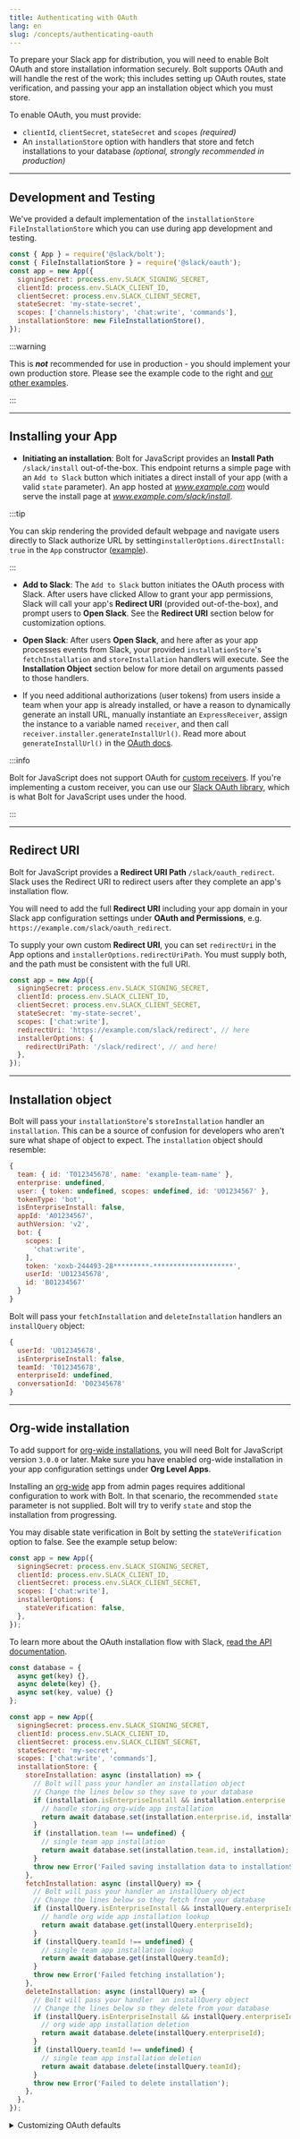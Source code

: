```yaml
---
title: Authenticating with OAuth
lang: en
slug: /concepts/authenticating-oauth
---
```


To prepare your Slack app for distribution, you will need to enable Bolt OAuth and store installation information securely. Bolt supports OAuth and will handle the rest of the work; this includes setting up OAuth routes, state verification, and passing your app an installation object which you must store. 

To enable OAuth, you must provide:
* `clientId`, `clientSecret`, `stateSecret` and `scopes` _(required)_
* An `installationStore` option with handlers that store and fetch installations to your database *(optional, strongly recommended in production)*

---

## Development and Testing

We've provided a default implementation of the `installationStore`  `FileInstallationStore` which you can use during app development and testing.

```javascript
const { App } = require('@slack/bolt');
const { FileInstallationStore } = require('@slack/oauth');
const app = new App({
  signingSecret: process.env.SLACK_SIGNING_SECRET,
  clientId: process.env.SLACK_CLIENT_ID,
  clientSecret: process.env.SLACK_CLIENT_SECRET,
  stateSecret: 'my-state-secret',
  scopes: ['channels:history', 'chat:write', 'commands'],
  installationStore: new FileInstallationStore(),
});
```
:::warning 

This is **_not_** recommended for use in production - you should implement your own production store. Please see the example code to the right and [our other examples](https://github.com/slackapi/bolt-js/tree/main/examples/oauth).

:::

---

## Installing your App

* **Initiating an installation**: Bolt for JavaScript provides an **Install Path** `/slack/install` out-of-the-box. This endpoint returns a simple page with an `Add to Slack` button which initiates a direct install of your app (with a valid `state` parameter). An app hosted at _www.example.com_ would serve the install page at _www.example.com/slack/install_. 

:::tip

You can skip rendering the provided default webpage and navigate users directly to Slack authorize URL by setting`installerOptions.directInstall: true` in the `App` constructor ([example](https://github.com/slackapi/bolt-js/blob/5b4d9ceb65e6bf5cf29dfa58268ea248e5466bfb/examples/oauth/app.js#L58-L64)).

:::

* **Add to Slack**: The `Add to Slack` button initiates the OAuth process with Slack. After users have clicked Allow to grant your app permissions, Slack will call your app's **Redirect URI** (provided out-of-the-box), and prompt users to **Open Slack**. See the **Redirect URI** section below for customization options.

* **Open Slack**: After users **Open Slack**, and here after as your app processes events from Slack, your provided `installationStore`'s `fetchInstallation` and `storeInstallation` handlers will execute. See the **Installation Object** section below for more detail on arguments passed to those handlers.  

* If you need additional authorizations (user tokens) from users inside a team when your app is already installed, or have a reason to dynamically generate an install URL, manually instantiate an `ExpressReceiver`, assign the instance to a variable named `receiver`, and then call `receiver.installer.generateInstallUrl()`. Read more about `generateInstallUrl()` in the [OAuth docs](https://slack.dev/node-slack-sdk/oauth#generating-an-installation-url).

:::info 

Bolt for JavaScript does not support OAuth for [custom receivers](/concepts/receiver). If you're implementing a custom receiver, you can use our [Slack OAuth library](https://slack.dev/node-slack-sdk/oauth#slack-oauth), which is what Bolt for JavaScript uses under the hood.

:::

---
## Redirect URI
Bolt for JavaScript provides a **Redirect URI Path** `/slack/oauth_redirect`. Slack uses the Redirect URI to redirect users after they complete an app's installation flow. 

You will need to add the full **Redirect URI** including your app domain in your Slack app configuration settings under **OAuth and Permissions**, e.g. `https://example.com/slack/oauth_redirect`. 

To supply your own custom **Redirect URI**, you can set `redirectUri` in the App options and `installerOptions.redirectUriPath`. You must supply both, and the path must be consistent with the full URI.

```javascript
const app = new App({
  signingSecret: process.env.SLACK_SIGNING_SECRET,
  clientId: process.env.SLACK_CLIENT_ID,
  clientSecret: process.env.SLACK_CLIENT_SECRET,
  stateSecret: 'my-state-secret',
  scopes: ['chat:write'],
  redirectUri: 'https://example.com/slack/redirect', // here
  installerOptions: {
    redirectUriPath: '/slack/redirect', // and here!
  },
});
```

---

## Installation object
Bolt will pass your `installationStore`'s `storeInstallation` handler an `installation`. This can be a source of confusion for developers who aren't sure what shape of object to expect. The `installation` object should resemble:

```javascript
{
  team: { id: 'T012345678', name: 'example-team-name' },
  enterprise: undefined,
  user: { token: undefined, scopes: undefined, id: 'U01234567' },
  tokenType: 'bot',
  isEnterpriseInstall: false,
  appId: 'A01234567',
  authVersion: 'v2',
  bot: {
    scopes: [
      'chat:write',
    ],
    token: 'xoxb-244493-28*********-********************',
    userId: 'U012345678',
    id: 'B01234567'
  }
}
```
Bolt will pass your `fetchInstallation` and `deleteInstallation` handlers an `installQuery` object:

```javascript
{
  userId: 'U012345678',
  isEnterpriseInstall: false,
  teamId: 'T012345678',
  enterpriseId: undefined,
  conversationId: 'D02345678'
}
```

---
## Org-wide installation
To add support for [org-wide installations](https://api.slack.com/enterprise/apps), you will need Bolt for JavaScript version `3.0.0` or later. Make sure you have enabled org-wide installation in your app configuration settings under **Org Level Apps**.

Installing an [org-wide](https://api.slack.com/enterprise/apps) app from admin pages requires additional configuration to work with Bolt. In that scenario, the recommended `state` parameter is not supplied. Bolt will try to verify `state` and stop the installation from progressing. 

You may disable state verification in Bolt by setting the `stateVerification` option to false. See the example setup below:

```javascript
const app = new App({
  signingSecret: process.env.SLACK_SIGNING_SECRET,
  clientId: process.env.SLACK_CLIENT_ID,
  clientSecret: process.env.SLACK_CLIENT_SECRET,
  scopes: ['chat:write'],
  installerOptions: {
    stateVerification: false,
  },
});
```

To learn more about the OAuth installation flow with Slack, [read the API documentation](https://api.slack.com/authentication/oauth-v2).

```javascript
const database = {
  async get(key) {},
  async delete(key) {},
  async set(key, value) {}
};

const app = new App({
  signingSecret: process.env.SLACK_SIGNING_SECRET,
  clientId: process.env.SLACK_CLIENT_ID,
  clientSecret: process.env.SLACK_CLIENT_SECRET,
  stateSecret: 'my-secret',
  scopes: ['chat:write', 'commands'],
  installationStore: {
    storeInstallation: async (installation) => {
      // Bolt will pass your handler an installation object
      // Change the lines below so they save to your database
      if (installation.isEnterpriseInstall && installation.enterprise !== undefined) {
        // handle storing org-wide app installation
        return await database.set(installation.enterprise.id, installation);
      }
      if (installation.team !== undefined) {
        // single team app installation
        return await database.set(installation.team.id, installation);
      }
      throw new Error('Failed saving installation data to installationStore');
    },
    fetchInstallation: async (installQuery) => {
      // Bolt will pass your handler an installQuery object
      // Change the lines below so they fetch from your database
      if (installQuery.isEnterpriseInstall && installQuery.enterpriseId !== undefined) {
        // handle org wide app installation lookup
        return await database.get(installQuery.enterpriseId);
      }
      if (installQuery.teamId !== undefined) {
        // single team app installation lookup
        return await database.get(installQuery.teamId);
      }
      throw new Error('Failed fetching installation');
    },
    deleteInstallation: async (installQuery) => {
      // Bolt will pass your handler  an installQuery object
      // Change the lines below so they delete from your database
      if (installQuery.isEnterpriseInstall && installQuery.enterpriseId !== undefined) {
        // org wide app installation deletion
        return await database.delete(installQuery.enterpriseId);
      }
      if (installQuery.teamId !== undefined) {
        // single team app installation deletion
        return await database.delete(installQuery.teamId);
      }
      throw new Error('Failed to delete installation');
    },
  },
});
```

<details>
<summary>
Customizing OAuth defaults
</summary>

We provide several options for customizing default OAuth using the `installerOptions` object, which can be passed in during the initialization of `App`. You can override the following:

- `authVersion`: Used to toggle between new Slack Apps and Classic Slack Apps
- `metadata`: Used to pass around session related information
- `installPath`: Override default path for "Add to Slack" button
- `redirectUriPath`: This relative path must match the `redirectUri` provided in the App options 
- `callbackOptions`: Provide custom success and failure pages at the end of the OAuth flow
- `stateStore`: Provide a custom state store instead of using the built in `ClearStateStore`
- `userScopes`: Array of user scopes needed when the user installs the app, similar to `scopes` attribute at the parent level.

```javascript
const app = new App({
  signingSecret: process.env.SLACK_SIGNING_SECRET,
  clientId: process.env.SLACK_CLIENT_ID,
  clientSecret: process.env.SLACK_CLIENT_SECRET,
  scopes: ['channels:read', 'groups:read', 'channels:manage', 'chat:write', 'incoming-webhook'],
  installerOptions: {
      authVersion: 'v1', // default  is 'v2', 'v1' is used for classic slack apps
      metadata: 'some session data',
      installPath: '/slack/installApp',
      redirectUriPath: '/slack/redirect',
      userScopes: ['chat:write'],
      callbackOptions: {
        success: (installation, installOptions, req, res) => {
          // Do custom success logic here
          res.send('successful!');
        }, 
        failure: (error, installOptions , req, res) => {
          // Do custom failure logic here
          res.send('failure');
        }
      },
      stateStore: {
        // Do not need to provide a `stateSecret` when passing in a stateStore
        // generateStateParam's first argument is the entire InstallUrlOptions object which was passed into generateInstallUrl method
        // the second argument is a date object
        // the method is expected to return a string representing the state
        generateStateParam: async (installUrlOptions, date) => {
          // generate a random string to use as state in the URL
          const randomState = randomStringGenerator();
          // save installOptions to cache/db
          await myDB.set(randomState, installUrlOptions);
          // return a state string that references saved options in DB
          return randomState;
        },
        // verifyStateParam's first argument is a date object and the second argument is a string representing the state
        // verifyStateParam is expected to return an object representing installUrlOptions
        verifyStateParam:  async (date, state) => {
          // fetch saved installOptions from DB using state reference
          const installUrlOptions = await myDB.get(randomState);
          return installUrlOptions;
        }
      },
  }
});
```
</details>